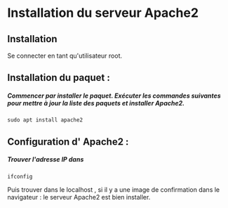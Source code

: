 # Installation du serveur Apache2 

## Installation 
Se connecter en tant qu'utilisateur root.

## Installation du paquet :
##### Commencer par installer le paquet. Exécuter les commandes suivantes pour mettre à jour la liste des paquets et installer Apache2.

    sudo apt install apache2


## Configuration d' Apache2 :
##### Trouver l'adresse IP dans 
    ifconfig 

Puis trouver dans le localhost , si il y a une image de confirmation dans le navigateur : le serveur Apache2 est bien installer.



